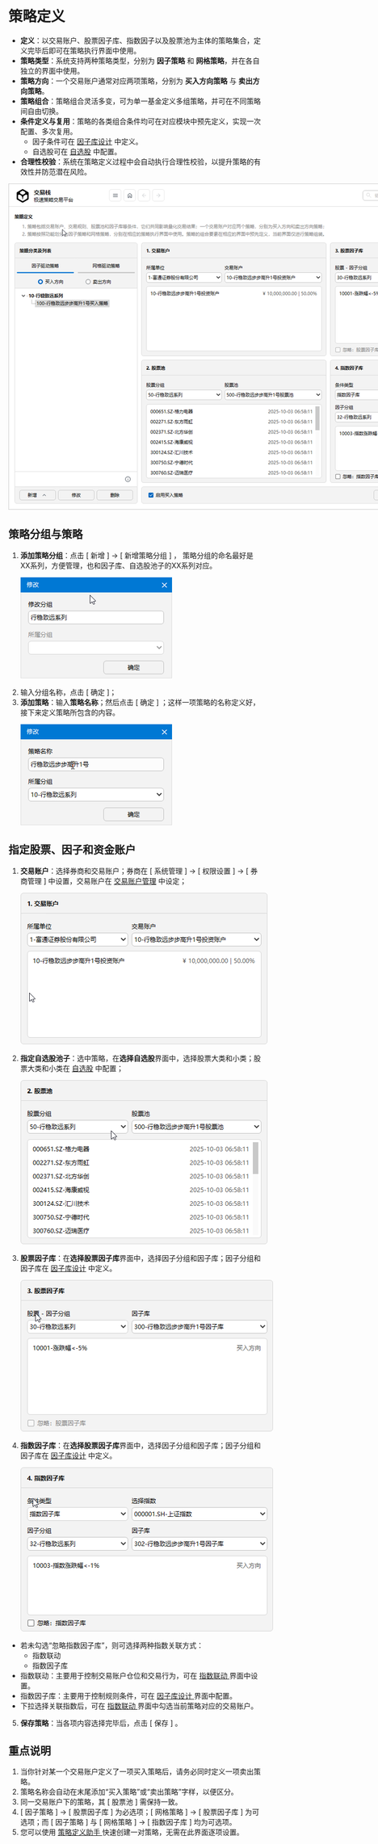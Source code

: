 # 策略定义

- **定义**：以交易账户、股票因子库、指数因子以及股票池为主体的策略集合，定义完毕后即可在策略执行界面中使用。
- **策略类型**：系统支持两种策略类型，分别为 **因子策略** 和 **网格策略**，并在各自独立的界面中使用。  
- **策略方向**：一个交易账户通常对应两项策略，分别为 **买入方向策略** 与 **卖出方向策略**。  
- **策略组合**：策略组合灵活多变，可为单一基金定义多组策略，并可在不同策略间自由切换。
- **条件定义与复用**：策略的各类组合条件均可在对应模块中预先定义，实现一次配置、多次复用。  
  - 因子条件可在 [因子库设计](./Factor_Library_Design.md) 中定义。  
  - 自选股可在 [自选股](./Custom_Stocks.md) 中配置。 
- **合理性校验**：系统在策略定义过程中会自动执行合理性校验，以提升策略的有效性并防范潜在风险。
 <p align="left">
    <img  src="./images/strategy_definition.png" style="max-width:none;"/>
 </p>


## 策略分组与策略

1. **添加策略分组**：点击 [ 新增 ] -> [ 新增策略分组 ] ， 策略分组的命名最好是XX系列，方便管理，也和因子库、自选股池子的XX系列对应。
   <p align="left">
    <img  src="./images/strategy_group_add.png" style="max-width:none;"/>
 </p>
   
2. 输入分组名称，点击 [ 确定 ]；
3. **添加策略**：输入**策略名称**；然后点击  [ 确定 ] ；这样一项策略的名称定义好，接下来定义策略所包含的内容。
   <p align="left">
    <img  src="./images/strategy_add.png" style="max-width:none;"/>
 </p>
   
## 指定股票、因子和资金账户

1. **交易账户**：选择券商和交易账户；券商在 [ 系统管理 ] -> [ 权限设置 ] -> [ 券商管理 ] 中设置，交易账户在 [交易账户管理](./Trading_Rules_Setup.md) 中设定；
   <p align="left">
    <img  src="./images/strategy_select_fund.png" style="max-width:none;"/>
 </p>

2. **指定自选股池子**：选中策略，在**选择自选股**界面中，选择股票大类和小类；股票大类和小类在 [自选股](./Custom_Stocks.md) 中配置； 
   <p align="left">
    <img  src="./images/strategy_select_stock.png" style="max-width:none;"/>
 </p>

3. **股票因子库**：在**选择股票因子库**界面中，选择因子分组和因子库；因子分组和因子库在 [因子库设计](./Factor_Library_Design.md) 中定义。  
   <p align="left">
    <img  src="./images/strategy_select_factor.png" style="max-width:none;"/>
 </p>
 
4. **指数因子库**：在**选择股票因子库**界面中，选择因子分组和因子库；因子分组和因子库在 [因子库设计](./Factor_Library_Design.md) 中定义。
   <p align="left">
    <img  src="./images/strategy_select_index_factor.png" style="max-width:none;"/>
 </p>

  - 若未勾选“忽略指数因子库”，则可选择两种指数关联方式：  
    - 指数联动
    - 指数因子库
  - 指数联动：主要用于控制交易账户仓位和交易行为，可在 [ 指数联动 ](./Index_Linkage.md) 界面中设置。  
  - 指数因子库：主要用于控制规则条件，可在 [ 因子库设计 ](./Factor_Library_Design.md) 界面中配置。  
  - 下拉选择关联指数后，可在 [ 指数联动 ](./Index_Linkage.md) 界面中勾选当前策略对应的交易账户。
   
5. **保存策略**：当各项内容选择完毕后，点击 [ 保存 ] 。

## 重点说明
1. 当你针对某一个交易账户定义了一项买入策略后，请务必同时定义一项卖出策略。  
2. 策略名称会自动在末尾添加“买入策略”或“卖出策略”字样，以便区分。  
3. 同一交易账户下的策略，其 [ 股票池 ] 需保持一致。  
4. [ 因子策略 ] -> [ 股票因子库 ] 为必选项；[ 网格策略 ] -> [ 股票因子库 ] 为可选项；而 [ 因子策略 ] 与 [ 网格策略 ] -> [ 指数因子库 ] 均为可选项。
5. 您可以使用 [ 策略定义助手 ](./Strategy_Definition_Helper.md) 快速创建一对策略，无需在此界面逐项设置。  

